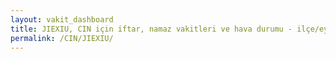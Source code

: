 ```yaml
---
layout: vakit_dashboard
title: JIEXIU, CIN için iftar, namaz vakitleri ve hava durumu - ilçe/eyalet seç
permalink: /CIN/JIEXIU/
---
```


<script type="text/javascript">
  var GLOBAL_COUNTRY = 'CIN';
  var GLOBAL_CITY = 'JIEXIU';
  var GLOBAL_STATE = '';
  var lat = 72;
  var lon = 21;
</script>

